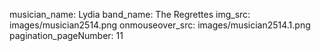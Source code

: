 musician_name: Lydia
band_name: The Regrettes
img_src: images/musician2514.png
onmouseover_src: images/musician2514.1.png
pagination_pageNumber: 11